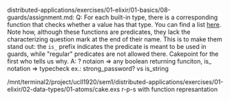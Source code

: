distributed-applications/exercises/01-elixir/01-basics/08-guards/assignment.md:
Q:
    For each built-in type, there is a corresponding function that checks whether a value has that type.
    You can find a list [here](https://hexdocs.pm/elixir/Kernel.html). Note how, although
    these functions are predicates, they lack the characterizing question mark at the end of their name.
    This is to make them stand out: the `is_` prefix indicates the predicate is meant to be used in guards,
    while "regular" predicates are not allowed there. Cakepoint for the first who tells us why.
A:
    ? notaion => any boolean returning funciton, is_ notation => typecheck
    ex.: strong_password? vs is_string


/mnt/terminal2/project/ucll1920/sem1/distributed-applications/exercises/01-elixir/02-data-types/01-atoms/cake.exs
r-p-s with function represantation
